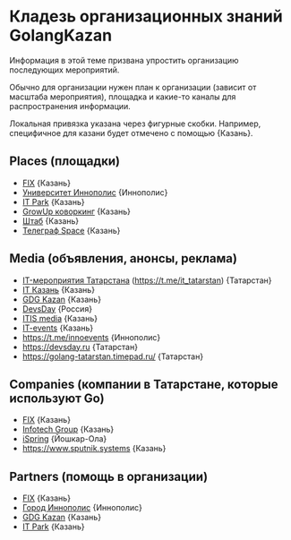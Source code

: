 # Кладезь организационных знаний GolangKazan

Информация в этой теме призвана упростить организацию последующих мероприятий.

Обычно для организации нужен план к организации (зависит от масштаба мероприятия), площадка и какие-то каналы для распространения информации.

Локальная привязка указана через фигурные скобки.
Например, специфичное для казани будет отмечено с помощью {Казань}.

## Places (площадки)

- [FIX](vk.com/club56522030) {Казань}
- [Университет Иннополис](vk.com/club56385969) {Иннополис}
- [IT Park](vk.com/club60028089) {Казань}
- [GrowUp коворкинг](vk.com/club148083813) {Казань}
- [Штаб](vk.com/club89349504) {Казань}
- [Телеграф Space](vk.com/club23100932) {Казань}

## Media (объявления, анонсы, реклама)

- [IT-мероприятия Татарстана](vk.com/club165738198) (https://t.me/it_tatarstan) {Татарстан}
- [IT Казань](vk.com/club89759727) {Казань}
- [GDG Kazan](vk.com/club119719934) {Казань}
- [DevsDay](vk.com/club172098156) {Россия}
- [ITIS media](vk.com/club153470393) {Казань}
- [IT-events](https://it-events.com/goroda/Kazan_41) {Казань}
- https://t.me/innoevents {Иннополис}
- https://devsday.ru {Татарстан}
- https://golang-tatarstan.timepad.ru/ {Татарстан}

## Companies (компании в Татарстане, которые используют Go)

- [FIX](vk.com/club56522030) {Казань}
- [Infotech Group](vk.com/club126640594) {Казань}
- [iSpring](vk.com/club32877529) {Йошкар-Ола}
- https://www.sputnik.systems {Казань}

## Partners (помощь в организации)

- [FIX](vk.com/club56522030) {Казань}
- [Город Иннополис](vk.com/club39826117) {Иннополис}
- [GDG Kazan](vk.com/club119719934) {Казань}
- [IT Park](vk.com/club60028089) {Казань}
